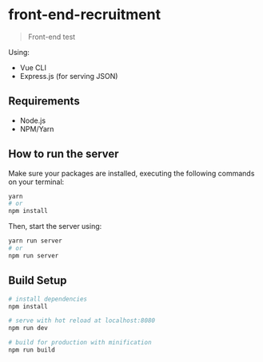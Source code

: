# front-end-recruitment

> Front-end test

Using:
- Vue CLI
- Express.js (for serving JSON)

## Requirements

- Node.js
- NPM/Yarn

## How to run the server

Make sure your packages are installed, executing the following commands on your terminal:
``` bash
yarn
# or
npm install
```

Then, start the server using:
``` bash
yarn run server
# or
npm run server
```

## Build Setup

``` bash
# install dependencies
npm install

# serve with hot reload at localhost:8080
npm run dev

# build for production with minification
npm run build
```

